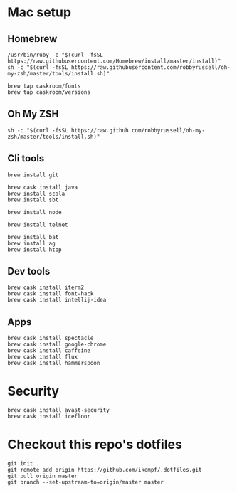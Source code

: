 # Mac setup

## Homebrew
```
/usr/bin/ruby -e "$(curl -fsSL https://raw.githubusercontent.com/Homebrew/install/master/install)"
sh -c "$(curl -fsSL https://raw.githubusercontent.com/robbyrussell/oh-my-zsh/master/tools/install.sh)"

brew tap caskroom/fonts
brew tap caskroom/versions
```

## Oh My ZSH
```
sh -c "$(curl -fsSL https://raw.github.com/robbyrussell/oh-my-zsh/master/tools/install.sh)"
```

## Cli tools
```
brew install git

brew cask install java
brew install scala
brew install sbt

brew install node

brew install telnet

brew install bat
brew install ag
brew install htop
```

## Dev tools
```
brew cask install iterm2
brew cask install font-hack
brew cask install intellij-idea
```

## Apps
```
brew cask install spectacle
brew cask install google-chrome
brew cask install caffeine
brew cask install flux
brew cask install hammerspoon
```

# Security
```
brew cask install avast-security
brew cask install icefloor
```

# Checkout this repo's dotfiles
```
git init .
git remote add origin https://github.com/ikempf/.dotfiles.git
git pull origin master
git branch --set-upstream-to=origin/master master
```

